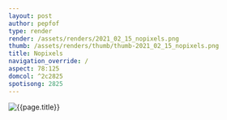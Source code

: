 ```yaml
---
layout: post
author: pepfof
type: render
render: /assets/renders/2021_02_15_nopixels.png
thumb: /assets/renders/thumb/thumb-2021_02_15_nopixels.png
title: Nopixels
navigation_override: /
aspect: 78:125
domcol: ^2c2825
spotisong: 2825
---
```


<!--USER BEGIN 1-->

<!--USER END 1-->
<img src = "{{ page.render }}" class="image_main" alt="{{page.title}}">

<!--more-->
<!--USER BEGIN 2-->

<!--USER END 2-->

